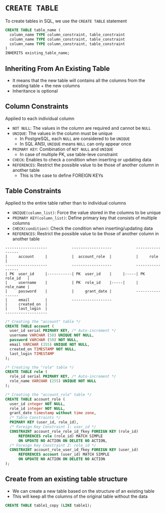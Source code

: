 # `CREATE TABLE`

To create tables in SQL, we use the `CREATE TABLE` statement

```sql
CREATE TABLE table_name (
  column_name TYPE column_constraint, table_constraint
  column_name TYPE column_constraint, table_constraint
  column_name TYPE column_constraint, table_constraint
)
INHERITS existing_table_name;
```

## Inheriting From An Existing Table

- It means that the new table will contains all the columns from the existing table + the new columns
- Inheritance is optional

## Column Constraints

Applied to each individual column

- `NOT NULL`: The values in the column are required and cannot be `NULL`
- `UNIQUE`: The values in the column must be unique
  - In PostgreSQL, each `NULL` are considered to be `UNIQUE`
  - In SQL ANSI, `UNIQUE` means `NULL` can only appear once
- `PRIMARY KEY`: Combination of `NOT NULL` and `UNIQUE`
  - In case of multiple PK, use table-leve constraint
- `CHECK`: Enables to check a condition when inserting or updating data
- `REFERENCES`: Restrict the possible value to be those of another column in another table
  - This is the case to define FOREIGN KEYs

## Table Constraints

Applied to the entire table rather than to individual columns

- `UNIQUE(column_list)`: Force the value stored in the columns to be unique
- `PRIMARY KEY(column_list)`: Define primary key that consists of multiple columns
- `CHECK(condition)`: Check the condition when inserting/updating data
- `REFERENCES`: Restrict the possible value to be those of another column in another table

```schema
-------------------           ------------------           -----------------
|     account     |           |  account_role  |           |     role      |
-------------------           ------------------           -----------------
| PK  user_id     |-----------| PK  user_id    |     |-----| PK  role_id   |
|     username    |           | PK  role_id    |-----|     |     role_name |
|     password    |           |     grant_date |           -----------------
|     email       |           ------------------
|     created_on  |
|     last_login  |
-------------------
```

```sql
/* Creating the "account" table */
CREATE TABLE account (
  user_id serial PRIMARY KEY, /* Auto-increment */
  username VARCHAR (50) UNIQUE NOT NULL,
  password VARCHAR (50) NOT NULL,
  email VARCHAR (355) UNIQUE NOT NULL,
  created_on TIMESTAMP NOT NULL,
  last_login TIMESTAMP
);
```

```sql
/* Creating the "role" table */
CREATE TABLE role (
  role_id serial PRIMARY KEY, /* Auto-increment */
  role_name VARCHAR (255) UNIQUE NOT NULL
);
```

```sql
/* Creating the "account_role" table */
CREATE TABLE account_role (
  user_id integer NOT NULL,
  role_id integer NOT NULL,
  grant_date timestamp without time zone,
  /* Table Constraints */
  PRIMARY KEY (user_id, role_id),
  /* Foreign Key Constraint 1: user_id */
  CONSTRAINT account_role_role_id_fkey FOREIGN KEY (role_id)
      REFERENCES role (role_id) MATCH SIMPLE
      ON UPDATE NO ACTION ON DELETE NO ACTION,
  /* Foreign Key Constraint 2: role_id */
  CONSTRAINT account_role_user_id_fkey FOREIGN KEY (user_id)
      REFERENCES account (user_id) MATCH SIMPLE
      ON UPDATE NO ACTION ON DELETE NO ACTION
);
```

## Create from an existing table structure

- We can create a new table based on the structure of an existing table
- This will keep all the columns of the original table without the data

```sql
CREATE TABLE table1_copy (LIKE table1);
```
